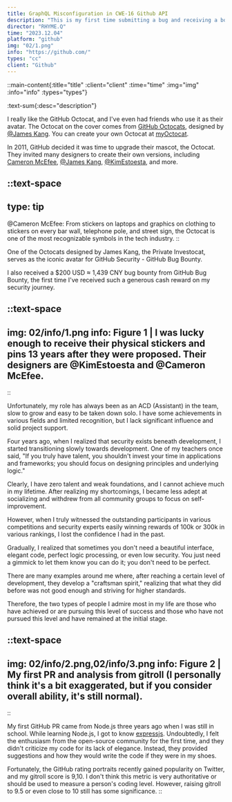```yaml
---
title: GraphQL Misconfiguration in CWE-16 Github API 
description: "This is my first time submitting a bug and receiving a bounty along with other rewards, so it's quite memorable for me. Since I've been fully immersed in product design and development, discovering security flaws in well-known companies or platforms again is like reaching a milestone for me."
director: "RHYME.Q"
time: "2023.12.04"
platform: "github"
img: "02/1.png"
info: "https://github.com/"
types: "cc"
client: "Github"
---
```


::main-content{:title="title" :client="client" :time="time" :img="img" :info="info" :types="types"}

:text-sum{:desc="description"}

I really like the GitHub Octocat, and I've even had friends who use it as their avatar.  The Octocat on the cover comes from [GitHub Octocats](https://octodex.github.com/), designed by [@James Kang](https://jeejkang.com/Information).  You can create your own Octocat at [myOctocat](https://myoctocat.com/).

In 2011, GitHub decided it was time to upgrade their mascot, the Octocat.  They invited many designers to create their own versions, including [Cameron McEfee](https://cameronmcefee.com/work/the-octocat/), [@James Kang](https://jeejkang.com/Information), [@KimEstoesta](https://www.kimestoesta.com/), and more.

::text-space
---
type: tip
---
@Cameron McEfee: From stickers on laptops and graphics on clothing to stickers on every bar wall, telephone pole, and street sign, the Octocat is one of the most recognizable symbols in the tech industry.
::

One of the Octocats designed by James Kang, the Private Investocat, serves as the iconic avatar for GitHub Security - GitHub Bug Bounty.

I also received a $200 USD ≈ 1,439 CNY bug bounty from GitHub Bug Bounty, the first time I've received such a generous cash reward on my security journey.

::text-space
---
img: 02/info/1.png
info: Figure 1 | I was lucky enough to receive their physical stickers and pins 13 years after they were proposed.  Their designers are @KimEstoesta and @Cameron McEfee.
---
::

Unfortunately, my role has always been as an ACD (Assistant) in the team, slow to grow and easy to be taken down solo. I have some achievements in various fields and limited recognition, but I lack significant influence and solid project support.

Four years ago, when I realized that security exists beneath development, I started transitioning slowly towards development. One of my teachers once said, "If you truly have talent, you shouldn't invest your time in applications and frameworks; you should focus on designing principles and underlying logic."

Clearly, I have zero talent and weak foundations, and I cannot achieve much in my lifetime. After realizing my shortcomings, I became less adept at socializing and withdrew from all community groups to focus on self-improvement.

However, when I truly witnessed the outstanding participants in various competitions and security experts easily winning rewards of 100k or 300k in various rankings, I lost the confidence I had in the past.

Gradually, I realized that sometimes you don't need a beautiful interface, elegant code, perfect logic processing, or even low security. You just need a gimmick to let them know you can do it; you don't need to be perfect.

There are many examples around me where, after reaching a certain level of development, they develop a "craftsman spirit," realizing that what they did before was not good enough and striving for higher standards.

Therefore, the two types of people I admire most in my life are those who have achieved or are pursuing this level of success and those who have not pursued this level and have remained at the initial stage.

::text-space
---
img: 02/info/2.png,02/info/3.png
info: Figure 2 | My first PR and analysis from gitroll (I personally think it's a bit exaggerated, but if you consider overall ability, it's still normal).
---
::

My first GitHub PR came from Node.js three years ago when I was still in school. While learning Node.js, I got to know [expressjs](https://expressjs.com/). Undoubtedly, I felt the enthusiasm from the open-source community for the first time, and they didn't criticize my code for its lack of elegance. Instead, they provided suggestions and how they would write the code if they were in my shoes.

Fortunately, the GitHub rating portraits recently gained popularity on Twitter, and my gitroll score is 9,10. I don't think this metric is very authoritative or should be used to measure a person's coding level. However, raising gitroll to 9.5 or even close to 10 still has some significance.
::